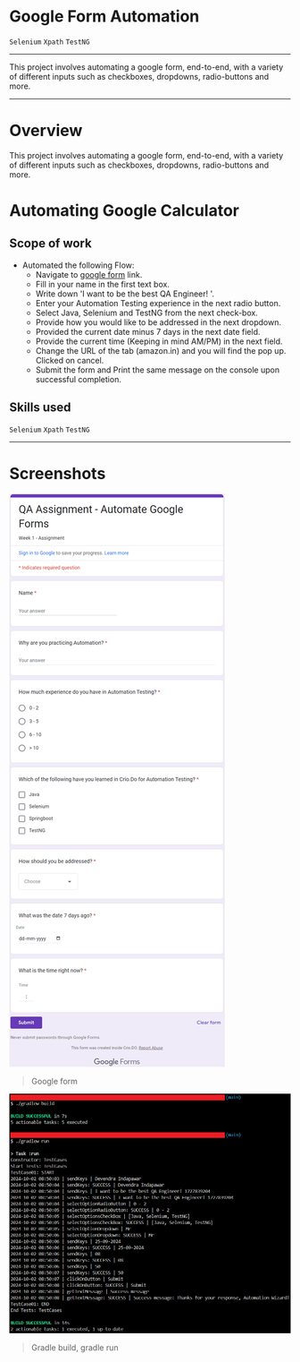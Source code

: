 # Google Form Automation

`Selenium` `Xpath` `TestNG`

---

This project involves automating a google form, end-to-end, with a variety of different inputs such as checkboxes, dropdowns, radio-buttons and more.

---

# Overview
This project involves automating a google form, end-to-end, with a variety of different inputs such as checkboxes, dropdowns, radio-buttons and more.

# Automating Google Calculator
## Scope of work
* Automated the following Flow:
     * Navigate to [google form](https://docs.google.com/forms/d/e/1FAIpQLSep9LTMntH5YqIXa5nkiPKSs283kdwitBBhXWyZdAS-e4CxBQ/viewform) link.
     * Fill in your name in the first text box.
     * Write down 'I want to be the best QA Engineer! <epochTime>'.
     * Enter your Automation Testing experience in the next radio button.
     * Select Java, Selenium and TestNG from the next check-box.
     * Provide how you would like to be addressed in the next dropdown.
     * Provided the current date minus 7 days in the next date field.
     * Provide the current time (Keeping in mind AM/PM) in the next field.
     * Change the URL of the tab (amazon.in) and you will find the pop up. Clicked on cancel.
     * Submit the form and Print the same message on the console upon successful completion.

## Skills used
`Selenium` `Xpath` `TestNG`

---

# Screenshots
![Google Form](screenshots/Screenshot20241002092126.png)
> Google form

![gradle build, run](screenshots/Screenshot20241002085040.png)
> Gradle build, gradle run
